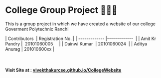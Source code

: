 <h1> College Group Project 👨‍🎓🔭 </h1>
<p>This is a group project in which we have created a website of our college Goverment Polytechnic Ranchi </p>



| Contributors   | Registration No. |
| -------------  |-------------     | 
| Amit Kr Pandry |  20101060005     | 
| Dainwi Kumar   |  20101060024     | 
| Aditya Anurag  |  201010600xx     |


 



<br/>
<h4> Visit Site at : <a href="https://vivekthakurcse.github.io/CollegeWebsite/">vivekthakurcse.github.io/CollegeWebsite</a></h4>
